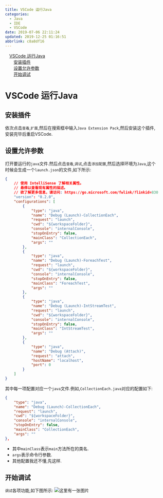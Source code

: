 ```yaml
---
title: VSCode 运行Java
categories: 
  - Java
  - IDE
  - VSCode
date: 2019-07-06 22:11:24
updated: 2019-12-25 01:16:51
abbrlink: c8a8df16
---
```

<div id='my_toc'><a href="/blog/c8a8df16/#VSCode-运行Java" class="header_1">VSCode 运行Java</a>&nbsp;<br><a href="/blog/c8a8df16/#安装插件" class="header_2">安装插件</a>&nbsp;<br><a href="/blog/c8a8df16/#设置允许参数" class="header_2">设置允许参数</a>&nbsp;<br><a href="/blog/c8a8df16/#开始调试" class="header_2">开始调试</a>&nbsp;<br></div>
<style>.header_1{margin-left: 1em;}.header_2{margin-left: 2em;}.header_3{margin-left: 3em;}.header_4{margin-left: 4em;}.header_5{margin-left: 5em;}.header_6{margin-left: 6em;}</style>
<!--more-->
<script>if (navigator.platform.search('arm')==-1){document.getElementById('my_toc').style.display = 'none';}var e,p = document.getElementsByTagName('p');while (p.length>0) {e = p[0];e.parentElement.removeChild(e);}</script>

<!--end-->
# VSCode 运行Java #
## 安装插件 ##
依次点击`查看`,`扩展`,然后在搜索框中输入`Java Extension Pack`,然后安装这个插件,安装完毕后重启VSCode.
## 设置允许参数 ##
打开要运行的`java`文件.然后点击`查看`,`调试`,点击`添加配置`,然后选择环境为`Java`,这个时候会生成一个`launch.json`的文件,如下所示:
```json
{
    // 使用 IntelliSense 了解相关属性。 
    // 悬停以查看现有属性的描述。
    // 欲了解更多信息，请访问: https://go.microsoft.com/fwlink/?linkid=830387
    "version": "0.2.0",
    "configurations": [
        {
            "type": "java",
            "name": "Debug (Launch)-CollectionEach",
            "request": "launch",
            "cwd": "${workspaceFolder}",
            "console": "internalConsole",
            "stopOnEntry": false,
            "mainClass": "CollectionEach",
            "args": ""
        },
        {
            "type": "java",
            "name": "Debug (Launch)-ForeachTest",
            "request": "launch",
            "cwd": "${workspaceFolder}",
            "console": "internalConsole",
            "stopOnEntry": false,
            "mainClass": "ForeachTest",
            "args": ""
        },
        {
            "type": "java",
            "name": "Debug (Launch)-IntStreamTest",
            "request": "launch",
            "cwd": "${workspaceFolder}",
            "console": "internalConsole",
            "stopOnEntry": false,
            "mainClass": "IntStreamTest",
            "args": ""
        },
        {
            "type": "java",
            "name": "Debug (Attach)",
            "request": "attach",
            "hostName": "localhost",
            "port": 0
        }
    ]
}
```
其中每一项配置对应一个`java`文件.例如,`CollectionEach.java`对应的配置如下:
```json
{
    "type": "java",
    "name": "Debug (Launch)-CollectionEach",
    "request": "launch",
    "cwd": "${workspaceFolder}",
    "console": "internalConsole",
    "stopOnEntry": false,
    "mainClass": "CollectionEach",
    "args": ""
},
```
- 其中`mainClass`表示`main`方法所在的类名.
- `args`表示命令行参数.
- 其他配置我还不懂,先这样.

## 开始调试 ##
`调试`各项功能,如下图所示:
![这里有一张图片](https://image-1257720033.cos.ap-shanghai.myqcloud.com/blog/Java/IDESetting/vscode/java/debug/1.png)
